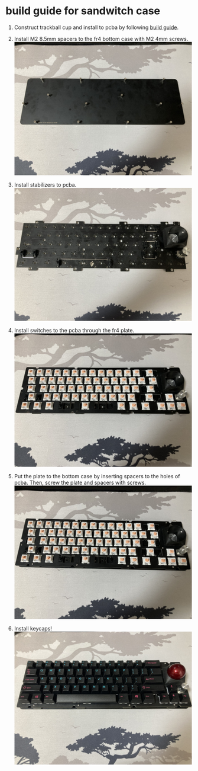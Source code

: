 # build guide for sandwitch case
1. Construct trackball cup and install to pcba by following [build guide](https://github.com/bbrfkr/dynamis-keyboard/blob/main/trackball-cup/BUILD.md).

1. Install M2 8.5mm spacers to the fr4 bottom case with M2 4mm screws.
    ![sandwitch-01](https://github.com/bbrfkr/dynamis-keyboard/blob/images/images/sandwitch-01.jpg?raw=true)

1. Install stabilizers to pcba.
    ![sandwitch-02](https://github.com/bbrfkr/dynamis-keyboard/blob/images/images/sandwitch-02.jpg?raw=true)

1. Install switches to the pcba through the fr4 plate.
    ![sandwitch-03](https://github.com/bbrfkr/dynamis-keyboard/blob/images/images/sandwitch-03.jpg?raw=true)

1. Put the plate to the bottom case by inserting spacers to the holes of pcba. Then, screw the plate and spacers with screws.
    ![sandwitch-04](https://github.com/bbrfkr/dynamis-keyboard/blob/images/images/sandwitch-04.jpg?raw=true)

1. Install keycaps!
    ![sandwitch-05](https://github.com/bbrfkr/dynamis-keyboard/blob/images/images/sandwitch-05.jpg?raw=true)
